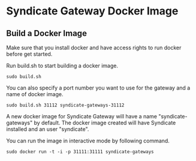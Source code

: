 # Syndicate Gateway Docker Image

Build a Docker Image
--------------------

Make sure that you install docker and have access rights to run docker before get started.

Run build.sh to start building a docker image.
```
sudo build.sh
```

You can also specify a port number you want to use for the gateway and a name of docker image.
```
sudo build.sh 31112 syndicate-gateways-31112
```


A new docker image for Syndicate Gateway will have a name "syndicate-gateways" by default. The docker image created will have Syndicate installed and an user "syndicate".

You can run the image in interactive mode by following command.
```
sudo docker run -t -i -p 31111:31111 syndicate-gateways
```

